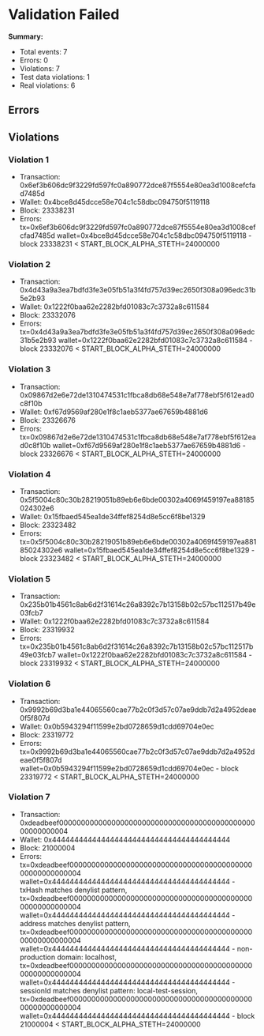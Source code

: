 # Validation Failed

**Summary:**
- Total events: 7
- Errors: 0
- Violations: 7
- Test data violations: 1
- Real violations: 6

## Errors

## Violations
### Violation 1
- Transaction: 0x6ef3b606dc9f3229fd597fc0a890772dce87f5554e80ea3d1008cefcfad7485d
- Wallet: 0x4bce8d45dcce58e704c1c58dbc094750f5119118
- Block: 23338231
- Errors: tx=0x6ef3b606dc9f3229fd597fc0a890772dce87f5554e80ea3d1008cefcfad7485d wallet=0x4bce8d45dcce58e704c1c58dbc094750f5119118 - block 23338231 < START_BLOCK_ALPHA_STETH=24000000

### Violation 2
- Transaction: 0x4d43a9a3ea7bdfd3fe3e05fb51a3f4fd757d39ec2650f308a096edc31b5e2b93
- Wallet: 0x1222f0baa62e2282bfd01083c7c3732a8c611584
- Block: 23332076
- Errors: tx=0x4d43a9a3ea7bdfd3fe3e05fb51a3f4fd757d39ec2650f308a096edc31b5e2b93 wallet=0x1222f0baa62e2282bfd01083c7c3732a8c611584 - block 23332076 < START_BLOCK_ALPHA_STETH=24000000

### Violation 3
- Transaction: 0x09867d2e6e72de1310474531c1fbca8db68e548e7af778ebf5f612ead0c8f10b
- Wallet: 0xf67d9569af280e1f8c1aeb5377ae67659b4881d6
- Block: 23326676
- Errors: tx=0x09867d2e6e72de1310474531c1fbca8db68e548e7af778ebf5f612ead0c8f10b wallet=0xf67d9569af280e1f8c1aeb5377ae67659b4881d6 - block 23326676 < START_BLOCK_ALPHA_STETH=24000000

### Violation 4
- Transaction: 0x5f5004c80c30b28219051b89eb6e6bde00302a4069f459197ea88185024302e6
- Wallet: 0x15fbaed545ea1de34ffef8254d8e5cc6f8be1329
- Block: 23323482
- Errors: tx=0x5f5004c80c30b28219051b89eb6e6bde00302a4069f459197ea88185024302e6 wallet=0x15fbaed545ea1de34ffef8254d8e5cc6f8be1329 - block 23323482 < START_BLOCK_ALPHA_STETH=24000000

### Violation 5
- Transaction: 0x235b01b4561c8ab6d2f31614c26a8392c7b13158b02c57bc112517b49e03fcb7
- Wallet: 0x1222f0baa62e2282bfd01083c7c3732a8c611584
- Block: 23319932
- Errors: tx=0x235b01b4561c8ab6d2f31614c26a8392c7b13158b02c57bc112517b49e03fcb7 wallet=0x1222f0baa62e2282bfd01083c7c3732a8c611584 - block 23319932 < START_BLOCK_ALPHA_STETH=24000000

### Violation 6
- Transaction: 0x9992b69d3ba1e44065560cae77b2c0f3d57c07ae9ddb7d2a4952deae0f5f807d
- Wallet: 0x0b5943294f11599e2bd0728659d1cdd69704e0ec
- Block: 23319772
- Errors: tx=0x9992b69d3ba1e44065560cae77b2c0f3d57c07ae9ddb7d2a4952deae0f5f807d wallet=0x0b5943294f11599e2bd0728659d1cdd69704e0ec - block 23319772 < START_BLOCK_ALPHA_STETH=24000000

### Violation 7
- Transaction: 0xdeadbeef00000000000000000000000000000000000000000000000000000004
- Wallet: 0x4444444444444444444444444444444444444444
- Block: 21000004
- Errors: tx=0xdeadbeef00000000000000000000000000000000000000000000000000000004 wallet=0x4444444444444444444444444444444444444444 - txHash matches denylist pattern, tx=0xdeadbeef00000000000000000000000000000000000000000000000000000004 wallet=0x4444444444444444444444444444444444444444 - address matches denylist pattern, tx=0xdeadbeef00000000000000000000000000000000000000000000000000000004 wallet=0x4444444444444444444444444444444444444444 - non-production domain: localhost, tx=0xdeadbeef00000000000000000000000000000000000000000000000000000004 wallet=0x4444444444444444444444444444444444444444 - sessionId matches denylist pattern: local-test-session, tx=0xdeadbeef00000000000000000000000000000000000000000000000000000004 wallet=0x4444444444444444444444444444444444444444 - block 21000004 < START_BLOCK_ALPHA_STETH=24000000
